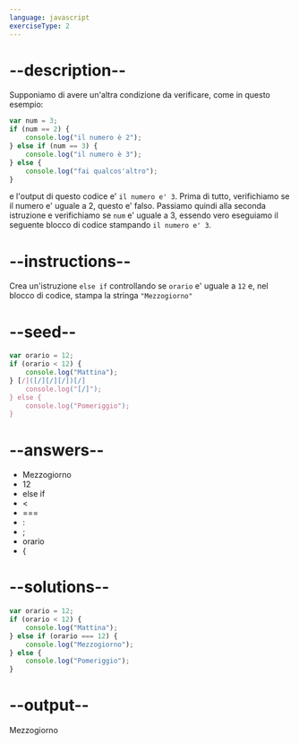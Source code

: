 ```yaml
---
language: javascript
exerciseType: 2
---
```


# --description--

Supponiamo di avere un'altra condizione da verificare, come in questo esempio:
```javascript
var num = 3;
if (num == 2) {
	console.log("il numero è 2");
} else if (num == 3) {
	console.log("il numero è 3");
} else {
	console.log("fai qualcos'altro");
}
```
e l'output di questo codice e' `il numero e' 3`.
Prima di tutto, verifichiamo se il numero e' uguale a 2, questo e' falso.
Passiamo quindi alla seconda istruzione e verifichiamo se `num` e' uguale a 3, essendo vero eseguiamo il seguente blocco di codice stampando `il numero e' 3`.

# --instructions--

Crea un'istruzione `else if` controllando se `orario` e' uguale a `12` e, nel blocco di codice, stampa la stringa `"Mezzogiorno"`

# --seed--

```javascript
var orario = 12;
if (orario < 12) {
    console.log("Mattina");
} [/]([/][/][/])[/]
    console.log("[/]");
} else {
    console.log("Pomeriggio");
}
```

# --answers--

- Mezzogiorno
- 12
- else if 
-  < 
-  === 
- :
- ;
- orario
-  {

# --solutions--

```javascript
var orario = 12;
if (orario < 12) {
    console.log("Mattina");
} else if (orario === 12) {
    console.log("Mezzogiorno");
} else {
    console.log("Pomeriggio");
}
```

# --output--

Mezzogiorno

